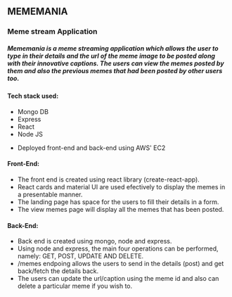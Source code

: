 ## MEMEMANIA
### Meme stream Application

##### Mememania is a meme streaming application which allows the user to type in their details and the url of the meme image to be posted along with their innovative captions. The users can view the memes posted by them and also the previous memes that had been posted by other users too.

#### Tech stack used:
- Mongo DB
- Express
- React
- Node JS

* Deployed front-end and back-end using AWS' EC2

#### Front-End:
- The front end is created using react library (create-react-app).
- React cards and material UI are used efectively to display the memes in a presentable manner.
- The landing page has space for the users to fill their details in a form.
- The view memes page will display all the memes that has been posted.


#### Back-End:
- Back end is created using mongo, node and express.
- Using node and express, the main four operations can be performed, namely: GET, POST, UPDATE AND DELETE.
- /memes endpoing allows the users to send in the details (post) and get back/fetch the details back.
- The users can update the url/caption using the meme id and also can delete a particular meme if you wish to.
